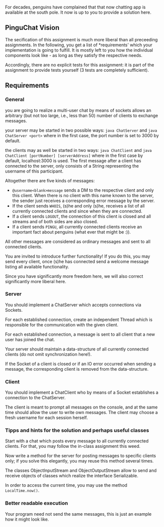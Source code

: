 For decades, penguins have complained that that now chatting app is available at the south pole. It now is up to you to provide a solution here.

## PinguChat Vision
The secification of this assignment is much more liberal than all preceeding assignments. In the following, you get a list of *requirements' which your implementation is going to fulfill. It is mostly left to you how the individual components look like - as long as they satisfy the respective needs.

Accordingly, there are no explicit tests for this assignment: it is part of the assignment to provide tests yourself (3 tests are completely sufficient).

## Requirements

### General
you are going to realize a multi-user chat by means of sockets allows an arbitrary (but not too large, i.e., less than 50) number of clients to exchange messages.

your server may be started in two possible ways: `java ChatServer` and `java ChatServer <port>` where in the first case, the port number is set to 3000 by default.

the clients may as well be started in two ways: `java ChatClient` and `java ChatClient [portNumber] [serverAddress]` where in the first case by default, localhost:3000 is used.
The first message after a client has connected to the server, only consists of a String representing the username of this participant.

Altogether there are five kinds of messages:
- `@username<blank>message` sends a DM to the respective client and only this client. When there is no client with this name known to the server, the sender just receives a corresponding error message by the server.
- If the client sends `WHOIS`, (s)he and only (s)he, receives a list of all currently connected clients and since when they are connected.
- If a client sends `LOGOUT`, the connection of this client is closed and all streams and of both sides are also closed.
- If a client sends `PINGU`, all currently connected clients receive an important fact about penguins (what ever that might be :)).

All other messages are considered as ordinary messages and sent to all connected clients.

You are invited to introduce further functionality! If you do this, you may send every client, once (s)he has connected send a welcome message listing all available functionality.

Since you have significantly more freedom here, we will also correct significantly more liberal here.

### Server

You should implement a ChatServer which accepts connections via Sockets.

For each established connection, create an independent Thread which is responsible for the communication with the given client.

For each established connection, a message is sent to all client that a new user has joined the chat.

Your server should maintain a data-structure of all currently connected clients (do not omit synchronization here!).

If the Socket of a client is closed or if an IO error occurred when sending a message, the corresponding client is removed from the data-structure.

### Client
You should implement a ChatClient who by means of a Socket establishes a connection to the ChatServer.

The client is meant to prompt all messages on the console, and at the same time should allow the user to write own messages.
The client may choose a fresh username for each session herself.

### Tipps and hints for the solution and perhaps useful classes

Start with a chat which posts every message to all currently connected clients. For that, you may follow the in-class assignment this weed.

Now write a method for the server for posting messages to specific clients only; if you solve this elegantly, you may reuse this method several times.

The classes ObjectInputStream and ObjectOutputStream allow to send and receive objects of classes which realize the interface Serializable.

In order to access the current time, you may use the method `LocalTime.now()`.

### Better readable execution

Your program need not send the same messages, this is just an example how it might look like.
